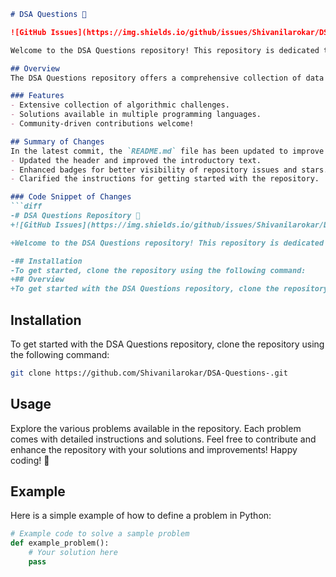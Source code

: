 ```markdown
# DSA Questions 🤖

![GitHub Issues](https://img.shields.io/github/issues/Shivanilarokar/DSA-Questions-) ![GitHub Stars](https://img.shields.io/github/stars/Shivanilarokar/DSA-Questions-)

Welcome to the DSA Questions repository! This repository is dedicated to providing a comprehensive collection of algorithmic challenges designed to enhance your problem-solving skills.

## Overview
The DSA Questions repository offers a comprehensive collection of data structure and algorithm problems designed to enhance your coding skills and problem-solving abilities. With solutions available in multiple programming languages, this repository is perfect for anyone looking to improve their coding proficiency.

### Features
- Extensive collection of algorithmic challenges.
- Solutions available in multiple programming languages.
- Community-driven contributions welcome!

## Summary of Changes
In the latest commit, the `README.md` file has been updated to improve clarity and formatting. Key changes include:
- Updated the header and improved the introductory text.
- Enhanced badges for better visibility of repository issues and stars.
- Clarified the instructions for getting started with the repository.

### Code Snippet of Changes
```diff
-# DSA Questions Repository 🤖
+![GitHub Issues](https://img.shields.io/github/issues/Shivanilarokar/DSA-Questions-)

+Welcome to the DSA Questions repository! This repository is dedicated to providing a comprehensive collection of algorithmic challenges designed to enhance your problem-solving skills.

-## Installation
-To get started, clone the repository using the following command:
+## Overview
+To get started with the DSA Questions repository, clone the repository using the following command:
```

## Installation
To get started with the DSA Questions repository, clone the repository using the following command:

```bash
git clone https://github.com/Shivanilarokar/DSA-Questions-.git
```

## Usage
Explore the various problems available in the repository. Each problem comes with detailed instructions and solutions. Feel free to contribute and enhance the repository with your solutions and improvements! Happy coding! 🎉

## Example
Here is a simple example of how to define a problem in Python:

```python
# Example code to solve a sample problem
def example_problem():
    # Your solution here
    pass
```
```